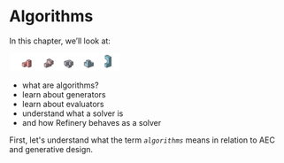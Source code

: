 # Algorithms

In this chapter, we’ll look at:

<img src="../.gitbook/assets/deeper/deeper.png" style="width:200px;"/>

* what are algorithms?
* learn about generators
* learn about evaluators
* understand what a solver is
* and how Refinery behaves as a solver

First, let's understand what the term *`algorithms`* means in relation to AEC and generative design.
